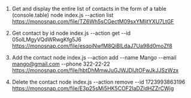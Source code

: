 1. Get and display the entire list of contacts in the form of a table (console.table)
node index.js --action list
https://monosnap.com/file/TZ6Wh5sCGectM09sxYMljtYXU7LtGF

2. Get contact by id
node index.js --action get --id 05olLMgyVQdWRwgKfg5J6
https://monosnap.com/file/esqoiNwfM8QiBlLdaJ7Ua98d0moZf8

3. Add the contact
node index.js --action add --name Mango --email mango@gmail.com --phone 322-22-22
https://monosnap.com/file/hbtDhMmwJuGJWJDIJtOFwJkJJSzWzx

4. Delete the contact
node index.js --action remove --id 1723993863196
https://monosnap.com/file/E3p25sMi5HK5COF2IaDZldHZZrCWjg

